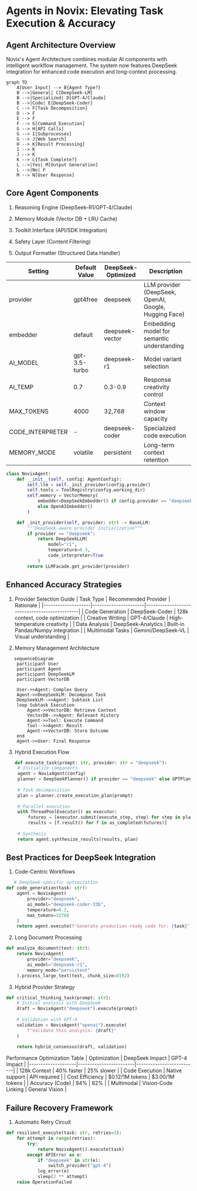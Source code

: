 # Agents in Novix: Elevating Task Execution & Accuracy

## Agent Architecture Overview
Novix's Agent Architecture combines modular AI components with intelligent workflow management. The system now features DeepSeek integration for enhanced code execution and long-context processing.

```mermaid
graph TD
    A[User Input] --> B{Agent Type?}
    B -->|General| C[DeepSeek-LM]
    B -->|Specialized| D[GPT-4/Claude]
    B -->|Code| E[DeepSeek-Coder]
    C --> F[Task Decomposition]
    D --> F
    E --> F
    F --> G[Command Execution]
    G --> H[API Calls]
    G --> I[Subprocesses]
    G --> J[Web Search]
    H --> K[Result Processing]
    I --> K
    J --> K
    K --> L{Task Complete?}
    L -->|Yes| M[Output Generation]
    L -->|No| F
    M --> N[User Response]
```
## Core Agent Components
1. Reasoning Engine (DeepSeek-R1/GPT-4/Claude)

2. Memory Module (Vector DB + LRU Cache)

3. Toolkit Interface (API/SDK Integration)

4. Safety Layer (Content Filtering)

5. Output Formatter (Structured Data Handler)

| Setting            | Default Value     | DeepSeek-Optimized | Description                                         |
|--------------------|-------------------|--------------------|-----------------------------------------------------|
| provider           | gpt4free          | deepseek           | LLM provider (DeepSeek, OpenAI, Google, Hugging Face) |
| embedder           | default           | deepseek-vector    | Embedding model for semantic understanding           |
| AI_MODEL           | gpt-3.5-turbo     | deepseek-r1        | Model variant selection                              |
| AI_TEMP            | 0.7               | 0.3-0.9            | Response creativity control                          |
| MAX_TOKENS         | 4000              | 32,768             | Context window capacity                              |
| CODE_INTERPRETER   | -                 | deepseek-coder     | Specialized code execution                           |
| MEMORY_MODE        | volatile          | persistent         | Long-term context retention                          |

```python
class NovixAgent:
    def __init__(self, config: AgentConfig):
        self.llm = self._init_provider(config.provider)
        self.tools = ToolRegistry(config.working_dir)
        self.memory = VectorMemory(
            embedder=DeepSeekEmbedder() if config.provider == "deepseek" 
            else OpenAIEmbedder()
        )

    def _init_provider(self, provider: str) -> BaseLLM:
        """DeepSeek-aware provider initialization"""
        if provider == "deepseek":
            return DeepSeekLLM(
                model="r1",
                temperature=0.3,
                code_interpreter=True
            )
        return LLMFacade.get_provider(provider)
```
## Enhanced Accuracy Strategies
1. Provider Selection Guide
| Task Type          | Recommended Provider | Rationale                                    |
|--------------------|----------------------|----------------------------------------------|
| Code Generation    | DeepSeek-Coder       | 128k context, code optimization             |
| Creative Writing   | GPT-4/Claude         | High-temperature creativity                  |
| Data Analysis      | DeepSeek-Analytics   | Built-in Pandas/Numpy integration           |
| Multimodal Tasks   | Gemini/DeepSeek-VL   | Visual understanding                        |

2. Memory Management Architecture
```mermaid
   sequenceDiagram
    participant User
    participant Agent
    participant DeepSeekLM
    participant VectorDB
    
    User->>Agent: Complex Query
    Agent->>DeepSeekLM: Decompose Task
    DeepSeekLM-->>Agent: Subtask List
    loop Subtask Execution
        Agent->>VectorDB: Retrieve Context
        VectorDB-->>Agent: Relevant History
        Agent->>Tool: Execute Command
        Tool-->>Agent: Result
        Agent->>VectorDB: Store Outcome
    end
    Agent->>User: Final Response
```
3. Hybrid Execution Flow
   ```python
   def execute_task(prompt: str, provider: str = "deepseek"):
    # Initialize components
    agent = NovixAgent(config)
    planner = DeepSeekPlanner() if provider == "deepseek" else GPTPlanner()
    
    # Task decomposition
    plan = planner.create_execution_plan(prompt)
    
    # Parallel execution
    with ThreadPoolExecutor() as executor:
        futures = [executor.submit(execute_step, step) for step in plan]
        results = [f.result() for f in as_completed(futures)]
    
    # Synthesis
    return agent.synthesize_results(results, plan)
   ```

## Best Practices for DeepSeek Integration
1. Code-Centric Workflows
```python
   # DeepSeek-specific optimization
def code_generation(task: str):
    agent = NovixAgent(
        provider="deepseek",
        ai_model="deepseek-coder-33b",
        temperature=0.2,
        max_tokens=32768
    )
    return agent.execute(f"Generate production-ready code for: {task}")
```

2. Long Document Processing
```python
def analyze_document(text: str):
    return NovixAgent(
        provider="deepseek",
        ai_model="deepseek-r1",
        memory_mode="persistent"
    ).process_large_text(text, chunk_size=8192)
```

3. Hybrid Provider Strategy
```python
def critical_thinking_task(prompt: str):
    # Initial analysis with DeepSeek
    draft = NovixAgent("deepseek").execute(prompt)
    
    # Validation with GPT-4
    validation = NovixAgent("openai").execute(
        f"Validate this analysis: {draft}"
    )
    
    return hybrid_consensus(draft, validation)
```
Performance Optimization Table
| Optimization       | DeepSeek Impact        | GPT-4 Impact             |
|--------------------|------------------------|--------------------------|
| 128k Context       | 40% faster             | 25% slower               |
| Code Execution     | Native support         | API required             |
| Cost Efficiency    | $0.12/1M tokens        | $3.00/1M tokens          |
| Accuracy (Code)    | 94%                    | 82%                      |
| Multimodal         | Vision-Code Linking    | General Vision           |

## Failure Recovery Framework
1. Automatic Retry Circuit
```python
def resilient_execute(task: str, retries=3):
    for attempt in range(retries):
        try:
            return NovixAgent().execute(task)
        except APIError as e:
            if "deepseek" in str(e):
                switch_provider("gpt-4")
            log_error(e)
            sleep(2 ** attempt)
    raise OperationFailed
```



